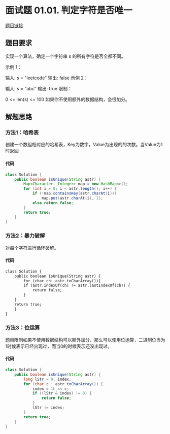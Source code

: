 # 面试题 01.01. 判定字符是否唯一

[题目链接](https://leetcode-cn.com/problems/is-unique-lcci/)

## 题目要求

实现一个算法，确定一个字符串 s 的所有字符是否全都不同。

示例 1：

输入: s = "leetcode"
输出: false 
示例 2：

输入: s = "abc"
输出: true
限制：

0 <= len(s) <= 100
如果你不使用额外的数据结构，会很加分。

## 解题思路

### 方法1：哈希表

创建一个数组相对应的哈希表，Key为数字，Value为出现的的次数。当Value为1时返回

#### 代码

````java
class Solution {
    public boolean isUnique(String astr) {
        Map<Character, Integer> map = new HashMap<>();
        for (int i = 0; i < astr.length(); i++) {
            if (!map.containsKey(astr.charAt(i)))
                map.put(astr.charAt(i), 1);
            else return false;
        }
        return true;
    }
}
````

### 方法2：暴力破解

对每个字符进行循环破解。

#### 代码

````txt
class Solution {
    public boolean isUnique(String astr) {
        for (char ch: astr.toCharArray()){
        if (astr.indexOf(ch) != astr.lastIndexOf(ch)) {
        	return false;
        }
    }
    return true;
    }
}
````

### 方法3：位运算

题目限制如果不使用数据结构可以额外加分，那么可以使用位运算，二进制位当为1时候表示已经出现过，而当0的时候表示还没出现过。

#### 代码

````java
class Solution {
    public boolean isUnique(String astr) {
        long lStr = 0, index;
        for (char c : astr.toCharArray()) {
            index = 1L << c;
            if ((lStr & index) != 0) {
                return false;
            }
            lStr |= index;
        }
        return true;
    }
}
````

